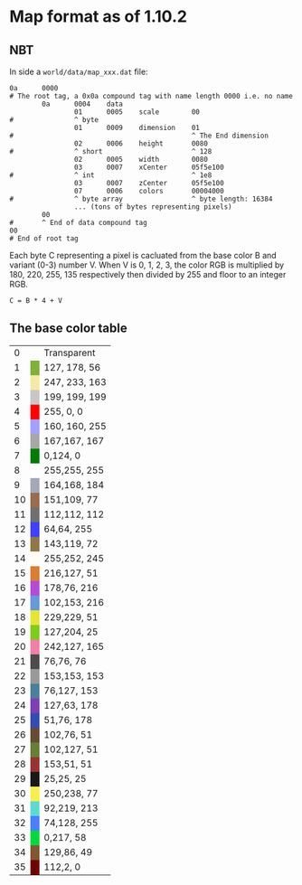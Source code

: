 Map format as of 1.10.2
=======================

NBT
---

In side a `world/data/map_xxx.dat` file:

```
0a      0000
# The root tag, a 0x0a compound tag with name length 0000 i.e. no name
        0a      0004    data
                01      0005    scale        00
#               ^ byte
                01      0009    dimension    01
#                                            ^ The End dimension
                02      0006    height       0080
#               ^ short                      ^ 128
                02      0005    width        0080
                03      0007    xCenter      05f5e100
#               ^ int                        ^ 1e8
                03      0007    zCenter      05f5e100
                07      0006    colors       00004000
#               ^ byte array                 ^ byte length: 16384
                ... (tons of bytes representing pixels)
        00
#       ^ End of data compound tag
00
# End of root tag
```

Each byte C representing a pixel is cacluated from the base color B and variant (0-3) number V. When V is 0, 1, 2, 3, the color RGB is multiplied by 180, 220, 255, 135 respectively then divided by 255 and floor to an integer RGB.

`C = B * 4 + V`

The base color table
---------------

<table><tbody>
	<tr>
		<td>0</td>
		<td></td>
		<td>Transparent</td>
	</tr>
	<tr>
		<td>1</td>
		<td bgcolor="#7fb238" style="background: #7fb238"></td>
		<td>127, 178, 56</td>
	</tr>
	<tr>
		<td>2</td>
		<td bgcolor="#f7e9a3" style="background: #f7e9a3"></td>
		<td>247, 233, 163</td>
	</tr>
	<tr>
		<td>3</td>
		<td bgcolor="#c7c7c7" style="background: #c7c7c7"></td>
		<td>199, 199, 199</td>
	</tr>
	<tr>
		<td>4</td>
		<td bgcolor="#ff0000" style="background: #ff0000"></td>
		<td>255, 0, 0</td>
	</tr>
	<tr>
		<td>5</td>
		<td bgcolor="#a0a0ff" style="background: #a0a0ff"></td>
		<td>160, 160, 255</td>
	</tr>
	<tr>
		<td>6</td>
		<td bgcolor="#a7a7a7" style="background: #a7a7a7"></td>
		<td>167,167, 167</td>
	</tr>
	<tr>
		<td>7</td>
		<td bgcolor="#007c00" style="background: #007c00"></td>
		<td>0,124, 0</td>
	</tr>
	<tr>
		<td>8</td>
		<td bgcolor="#ffffff" style="background: #ffffff"></td>
		<td>255,255, 255</td>
	</tr>
	<tr>
		<td>9</td>
		<td bgcolor="#a4a8b8" style="background: #a4a8b8"></td>
		<td>164,168, 184</td>
	</tr>
	<tr>
		<td>10</td>
		<td bgcolor="#976d4d" style="background: #976d4d"></td>
		<td>151,109, 77</td>
	</tr>
	<tr>
		<td>11</td>
		<td bgcolor="#707070" style="background: #707070"></td>
		<td>112,112, 112</td>
	</tr>
	<tr>
		<td>12</td>
		<td bgcolor="#4040ff" style="background: #4040ff"></td>
		<td>64,64, 255</td>
	</tr>
	<tr>
		<td>13</td>
		<td bgcolor="#8f7748" style="background: #8f7748"></td>
		<td>143,119, 72</td>
	</tr>
	<tr>
		<td>14</td>
		<td bgcolor="#fffcf5" style="background: #fffcf5"></td>
		<td>255,252, 245</td>
	</tr>
	<tr>
		<td>15</td>
		<td bgcolor="#d87f33" style="background: #d87f33"></td>
		<td>216,127, 51</td>
	</tr>
	<tr>
		<td>16</td>
		<td bgcolor="#b24cd8" style="background: #b24cd8"></td>
		<td>178,76, 216</td>
	</tr>
	<tr>
		<td>17</td>
		<td bgcolor="#6699d8" style="background: #6699d8"></td>
		<td>102,153, 216</td>
	</tr>
	<tr>
		<td>18</td>
		<td bgcolor="#e5e533" style="background: #e5e533"></td>
		<td>229,229, 51</td>
	</tr>
	<tr>
		<td>19</td>
		<td bgcolor="#7fcc19" style="background: #7fcc19"></td>
		<td>127,204, 25</td>
	</tr>
	<tr>
		<td>20</td>
		<td bgcolor="#f27fa5" style="background: #f27fa5"></td>
		<td>242,127, 165</td>
	</tr>
	<tr>
		<td>21</td>
		<td bgcolor="#4c4c4c" style="background: #4c4c4c"></td>
		<td>76,76, 76</td>
	</tr>
	<tr>
		<td>22</td>
		<td bgcolor="#999999" style="background: #999999"></td>
		<td>153,153, 153</td>
	</tr>
	<tr>
		<td>23</td>
		<td bgcolor="#4c7f99" style="background: #4c7f99"></td>
		<td>76,127, 153</td>
	</tr>
	<tr>
		<td>24</td>
		<td bgcolor="#7f3fb2" style="background: #7f3fb2"></td>
		<td>127,63, 178</td>
	</tr>
	<tr>
		<td>25</td>
		<td bgcolor="#334cb2" style="background: #334cb2"></td>
		<td>51,76, 178</td>
	</tr>
	<tr>
		<td>26</td>
		<td bgcolor="#664c33" style="background: #664c33"></td>
		<td>102,76, 51</td>
	</tr>
	<tr>
		<td>27</td>
		<td bgcolor="#667f33" style="background: #667f33"></td>
		<td>102,127, 51</td>
	</tr>
	<tr>
		<td>28</td>
		<td bgcolor="#993333" style="background: #993333"></td>
		<td>153,51, 51</td>
	</tr>
	<tr>
		<td>29</td>
		<td bgcolor="#191919" style="background: #191919"></td>
		<td>25,25, 25</td>
	</tr>
	<tr>
		<td>30</td>
		<td bgcolor="#faee4d" style="background: #faee4d"></td>
		<td>250,238, 77</td>
	</tr>
	<tr>
		<td>31</td>
		<td bgcolor="#5cdbd5" style="background: #5cdbd5"></td>
		<td>92,219, 213</td>
	</tr>
	<tr>
		<td>32</td>
		<td bgcolor="#4a80ff" style="background: #4a80ff"></td>
		<td>74,128, 255</td>
	</tr>
	<tr>
		<td>33</td>
		<td bgcolor="#00d93a" style="background: #00d93a"></td>
		<td>0,217, 58</td>
	</tr>
	<tr>
		<td>34</td>
		<td bgcolor="#815631" style="background: #815631"></td>
		<td>129,86, 49</td>
	</tr>
	<tr>
		<td>35</td>
		<td bgcolor="#700200" style="background: #700200"></td>
		<td>112,2, 0</td>
	</tr>
</tbody></table>
